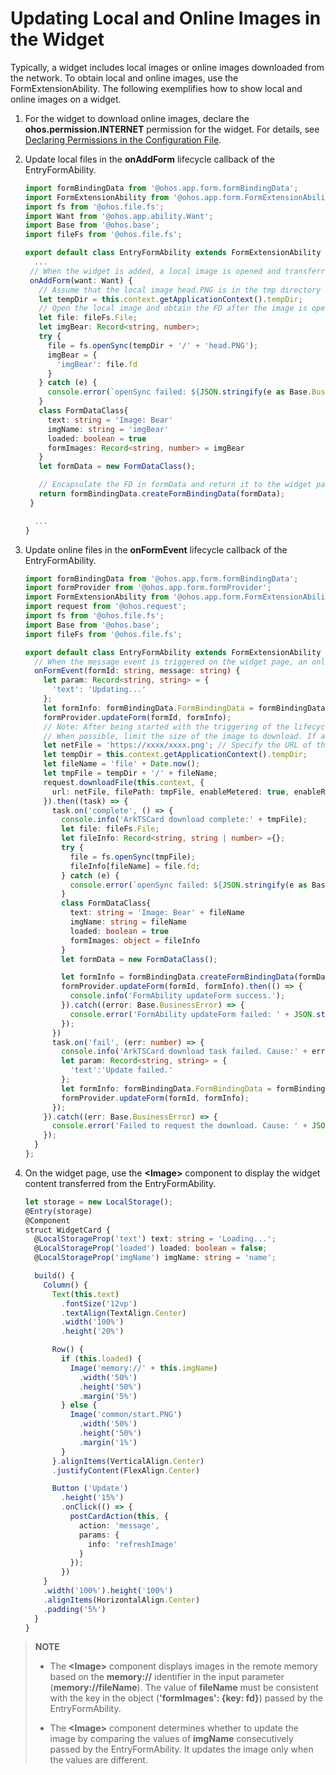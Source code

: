 # Updating Local and Online Images in the Widget


Typically, a widget includes local images or online images downloaded from the network. To obtain local and online images, use the FormExtensionAbility. The following exemplifies how to show local and online images on a widget.


1. For the widget to download online images, declare the **ohos.permission.INTERNET** permission for the widget. For details, see [Declaring Permissions in the Configuration File](../security/accesstoken-guidelines.md).

2. Update local files in the **onAddForm** lifecycle callback of the EntryFormAbility.
   
   ```ts
   import formBindingData from '@ohos.app.form.formBindingData';
   import FormExtensionAbility from '@ohos.app.form.FormExtensionAbility';
   import fs from '@ohos.file.fs';
   import Want from '@ohos.app.ability.Want';
   import Base from '@ohos.base';
   import fileFs from '@ohos.file.fs';
   
   export default class EntryFormAbility extends FormExtensionAbility {
     ...
    // When the widget is added, a local image is opened and transferred to the widget page for display.
    onAddForm(want: Want) {
      // Assume that the local image head.PNG is in the tmp directory of the current widget.
      let tempDir = this.context.getApplicationContext().tempDir;
      // Open the local image and obtain the FD after the image is opened.
      let file: fileFs.File;
      let imgBear: Record<string, number>;
      try {
        file = fs.openSync(tempDir + '/' + 'head.PNG');
        imgBear = {
          'imgBear': file.fd
        }
      } catch (e) {
        console.error(`openSync failed: ${JSON.stringify(e as Base.BusinessError)}`);
      }
      class FormDataClass{
        text: string = 'Image: Bear'
        imgName: string = 'imgBear'
        loaded: boolean = true
        formImages: Record<string, number> = imgBear
      }
      let formData = new FormDataClass();

      // Encapsulate the FD in formData and return it to the widget page.
      return formBindingData.createFormBindingData(formData);
    }
   
     ...
   }
   ```

3. Update online files in the **onFormEvent** lifecycle callback of the EntryFormAbility.

    ```ts
    import formBindingData from '@ohos.app.form.formBindingData';
    import formProvider from '@ohos.app.form.formProvider';
    import FormExtensionAbility from '@ohos.app.form.FormExtensionAbility';
    import request from '@ohos.request';
    import fs from '@ohos.file.fs';
    import Base from '@ohos.base';
    import fileFs from '@ohos.file.fs';

    export default class EntryFormAbility extends FormExtensionAbility {
      // When the message event is triggered on the widget page, an online image is downloaded and transferred to the widget page for display.
      onFormEvent(formId: string, message: string) {
        let param: Record<string, string> = {
          'text': 'Updating...'
        };
        let formInfo: formBindingData.FormBindingData = formBindingData.createFormBindingData(param);
        formProvider.updateForm(formId, formInfo);
        // Note: After being started with the triggering of the lifecycle callback, the FormExtensionAbility can run in the background for only 5 seconds.
        // When possible, limit the size of the image to download. If an image cannot be downloaded within 5 seconds, it will not be updated to the widget page.
        let netFile = 'https://xxxx/xxxx.png'; // Specify the URL of the image to download.
        let tempDir = this.context.getApplicationContext().tempDir;
        let fileName = 'file' + Date.now();
        let tmpFile = tempDir + '/' + fileName;
        request.downloadFile(this.context, {
          url: netFile, filePath: tmpFile, enableMetered: true, enableRoaming: true
        }).then((task) => {
          task.on('complete', () => {
            console.info('ArkTSCard download complete:' + tmpFile);
            let file: fileFs.File;
            let fileInfo: Record<string, string | number> ={};
            try {
              file = fs.openSync(tmpFile);
              fileInfo[fileName] = file.fd;
            } catch (e) {
              console.error(`openSync failed: ${JSON.stringify(e as Base.BusinessError)}`);
            }
            class FormDataClass{
              text: string = 'Image: Bear' + fileName
              imgName: string = fileName
              loaded: boolean = true
              formImages: object = fileInfo
            }
            let formData = new FormDataClass();

            let formInfo = formBindingData.createFormBindingData(formData);
            formProvider.updateForm(formId, formInfo).then(() => {
              console.info('FormAbility updateForm success.');
            }).catch((error: Base.BusinessError) => {
              console.error('FormAbility updateForm failed: ' + JSON.stringify(error));
            });
          })
          task.on('fail', (err: number) => {
            console.info('ArkTSCard download task failed. Cause:' + err);
            let param: Record<string, string> = {
              'text':'Update failed.'
            };
            let formInfo: formBindingData.FormBindingData = formBindingData.createFormBindingData(param);
            formProvider.updateForm(formId, formInfo);
          });
        }).catch((err: Base.BusinessError) => {
          console.error('Failed to request the download. Cause: ' + JSON.stringify(err));
        });
      }
    };
   ```

4. On the widget page, use the **\<Image>** component to display the widget content transferred from the EntryFormAbility.

    ```ts
    let storage = new LocalStorage();
    @Entry(storage)
    @Component
    struct WidgetCard {
      @LocalStorageProp('text') text: string = 'Loading...';
      @LocalStorageProp('loaded') loaded: boolean = false;
      @LocalStorageProp('imgName') imgName: string = 'name';

      build() {
        Column() {
          Text(this.text)
            .fontSize('12vp')
            .textAlign(TextAlign.Center)
            .width('100%')
            .height('20%')

          Row() {
            if (this.loaded) {
              Image('memory://' + this.imgName)
                .width('50%')
                .height('50%')
                .margin('5%')
            } else {
              Image('common/start.PNG')
                .width('50%')
                .height('50%')
                .margin('1%')
            }
          }.alignItems(VerticalAlign.Center)
          .justifyContent(FlexAlign.Center)

          Button ('Update')
            .height('15%')
            .onClick(() => {
              postCardAction(this, {
                action: 'message',
                params: {
                  info: 'refreshImage'
                }
              });
            })
        }
        .width('100%').height('100%')
        .alignItems(HorizontalAlign.Center)
        .padding('5%')
      }
    }
   ```

> **NOTE**
> - The **\<Image>** component displays images in the remote memory based on the **memory://** identifier in the input parameter (**memory://fileName**). The value of **fileName** must be consistent with the key in the object (**'formImages': {key: fd}**) passed by the EntryFormAbility.
> 
> - The **\<Image>** component determines whether to update the image by comparing the values of **imgName** consecutively passed by the EntryFormAbility. It updates the image only when the values are different.
